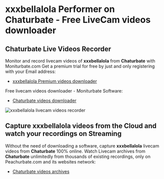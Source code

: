 # xxxbellalola Performer on Chaturbate - Free LiveCam videos downloader

## Chaturbate Live Videos Recorder

Monitor and record livecam videos of **xxxbellalola** from **Chaturbate** with Moniturbate.com
Get a premium trial for free by just and only registering with your Email address:
* [xxxbellalola Premium videos downloader](https://moniturbate.com/request-demo-licence-key.html)

Free livecam videos downloader - Moniturbate Software:
* [Chaturbate videos downloader](https://moniturbate.com/moniturbate-download-software.html)

![xxxbellalola livecam videos recorder](https://peachurnet.com/templates/moniturbate-software.png)


## Capture xxxbellalola videos from the Cloud and watch your recordings on Streaming

Without the need of downloading a software, capture **xxxbellalola** livecam videos from **Chaturbate** 100% online.
Watch Livecam archives from **Chaturbate** unlimitedly from thousands of existing recordings, only on Peachurbate.com and its websites network:
* [Chaturbate videos archives](https://peachurnet.com/)